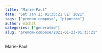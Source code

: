 ```yaml
---
title: "Marie-Paul"
date: "Sat Jan 23 01:35:21 CET 2021"
tags: ["prenom-compose", "pipotron"]
author: m1ch3l
categories: ["generated"]
slug: "prenom-compose/2021-01-23-01:35:21"
---
```


Marie-Paul
